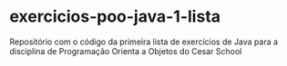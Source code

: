 # exercicios-poo-java-1-lista
Repositório com o código da primeira lista de exercícios de Java para a disciplina de Programação Orienta a Objetos do Cesar School
